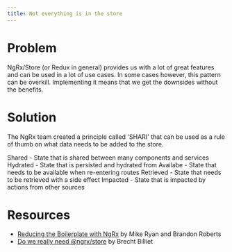 ```yaml
---
title: Not everything is in the store
---
```

# Problem

NgRx/Store (or Redux in general) provides us with a lot of great features and can be used in a lot of use cases. In some cases however, this pattern can be overkill. Implementing it means that we get the downsides without the benefits.

# Solution

The NgRx team created a principle called 'SHARI' that can be used as a rule of thumb on what data needs to be added to the store.

Shared - State that is shared between many components and services
Hydrated - State that is persisted and hydrated from 
Availabe - State that needs to be available when re-entering routes
Retrieved - State that needs to be retrieved with a side effect
Impacted - State that is impacted by actions from other sources

# Resources

* [Reducing the Boilerplate with NgRx](https://www.youtube.com/watch?v=t3jx0EC-Y3c) by Mike Ryan and Brandon Roberts
* [Do we really need @ngrx/store](https://blog.strongbrew.io/do-we-really-need-redux/) by Brecht Billiet
